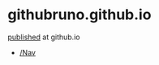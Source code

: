 # githubruno.github.io
[published](https://githubruno.github.io/) at github.io

* [/Nav](https://githubruno.github.io/nav/)
